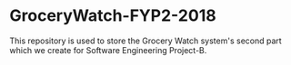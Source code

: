 # GroceryWatch-FYP2-2018
This repository is used to store the Grocery Watch system's second part which we create for Software Engineering Project-B.
